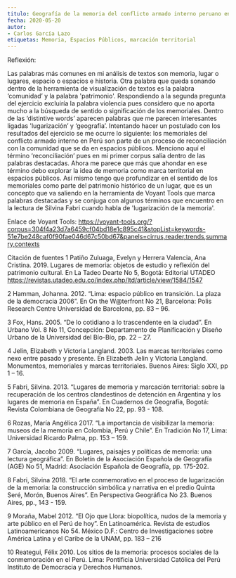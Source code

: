 ```yaml
---
titulo: Geografía de la memoria del conflicto armado interno peruano en la ciudad de Lima
fecha: 2020-05-20
autor:
- Carlos García Lazo
etiquetas: Memoria, Espacios Públicos, marcación territorial
---
```


Reflexión:

Las palabras más comunes en mi análisis de textos son memoria, lugar o lugares, espacio o espacios e historia. Otra palabra que queda sonando dentro de la herramienta de visualización de textos es la palabra ‘comunidad’ y la palabra 'patrimonio'. Respondiendo a la segunda pregunta del ejercicio excluiría la palabra violencia pues considero que no aporta mucho a la búsqueda de sentido o significación de los memoriales. Dentro de las ‘distintive words’ aparecen palabras que me parecen interesantes ligadas 'lugarización’ y ‘geografía’. 
Intentando hacer un postulado con los resultados del ejercicio se me ocurre lo siguiente: los memoriales del conflicto armado interno en Perú son parte de un proceso de reconciliación con la comunidad que se da en espacios públicos. Menciono aquí el término ‘reconciliación’ pues en mi primer corpus salía dentro de las palabras destacadas. Ahora me parece que más que ahondar en ese término debo explorar la idea de memoria como marca territorial en espacios públicos. Así mismo tengo que profundizar en el sentido de los memoriales como parte del patrimonio histórico de un lugar, que es un concepto que va saliendo en la herramienta de Voyant Tools que marca palabras destacadas y se conjuga con algunos términos que encuentro en la lectura de Silvina Fabri cuando habla de 'lugarización de la memoria'. 


Enlace de Voyant Tools: https://voyant-tools.org/?corpus=304f4a23d7a6459cf04bd18e1c895c41&stopList=keywords-51e7be248caf0f90fae046d67c50bd67&panels=cirrus,reader,trends,summary,contexts

Citación de fuentes
1 Patiño Zuluaga, Evelyn y Herrera Valencia, Ana Cristina. 
2019. Lugares de memoria: objetos de estudio y reflexión del patrimonio cultural. En La Tadeo Dearte No 5, Bogotá: Editorial UTADEO https://revistas.utadeo.edu.co/index.php/ltd/article/view/1584/1547

2 Hamman, Johanna.
2012. “Lima: espacio público en transición. La plaza de la democracia 2006”. En On the W@terfront No 21, Barcelona: Polis Research Centre Universidad de Barcelona, pp. 83 – 96. 

3 Fox, Hans.
2005. “De lo cotidiano a lo trascendente en la ciudad”. En Urbano Vol. 8 No 11, Concepción: Departamento de Planificación y Diseño Urbano de la Universidad del Bío-Bío, pp. 22 – 27. 

4 Jelin, Elizabeth y Victoria Langland. 
2003. Las marcas territoriales como nexo entre pasado y presente. En Elizabeth Jelin y Victoria Langland. Monumentos, memoriales y marcas territoriales. Buenos Aires: Siglo XXI, pp 1 – 16.

5 Fabri, Silvina. 
2013. “Lugares de memoria y marcación territorial: sobre la recuperación de los centros clandestinos de detención en Argentina y los lugares de memoria en España”. En Cuadernos de Geografía, Bogotá: Revista Colombiana de Geografía No 22, pp. 93 - 108.

6 Rozas, María Angélica
2017. “La importancia de visibilizar la memoria: museos de la memoria en Colombia, Perú y Chile”. En Tradición No 17, Lima: Universidad Ricardo Palma, pp. 153 – 159.

7 García, Jacobo
2009. “Lugares, paisajes y políticas de memoria: una lectura geográfica”. En Boletín de la Asociación Española de Geografía (AGE) No 51, Madrid: Asociación Española de Geografía, pp. 175-202.

8 Fabri, Silvina
2018. “El arte conmemorativo en el proceso de lugarización de la memoria: la construcción simbólica y narrativa en el predio Quinta Seré, Morón, Buenos Aires”. En Perspectiva Geográfica No 23. Buenos Aires, pp., 143 - 159.

9 Moraña, Mabel
2012. “El Ojo que Llora: biopolítica, nudos de la memoria y arte público en el Perú de hoy”. En Latinoamérica. Revista de estudios Latinoamericanos No 54. México D.F.: Centro de Investigaciones sobre América Latina y el Caribe de la UNAM, pp. 183 – 216

10 Reategui, Félix
2010. Los sitios de la memoria: procesos sociales de la conmemoración en el Perú. Lima: Pontificia Universidad Católica del Perú Instituto de Democracia y Derechos Humanos. 

